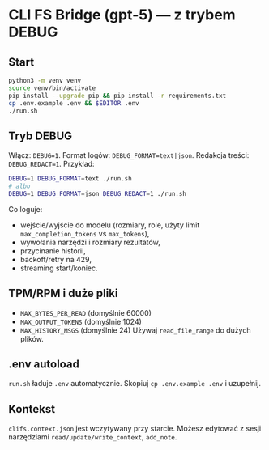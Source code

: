 # CLI FS Bridge (gpt-5) — z trybem DEBUG

## Start
```bash
python3 -m venv venv
source venv/bin/activate
pip install --upgrade pip && pip install -r requirements.txt
cp .env.example .env && $EDITOR .env
./run.sh
```

## Tryb DEBUG
Włącz: `DEBUG=1`. Format logów: `DEBUG_FORMAT=text|json`. Redakcja treści: `DEBUG_REDACT=1`.
Przykład:
```bash
DEBUG=1 DEBUG_FORMAT=text ./run.sh
# albo
DEBUG=1 DEBUG_FORMAT=json DEBUG_REDACT=1 ./run.sh
```
Co loguje:
- wejście/wyjście do modelu (rozmiary, role, użyty limit `max_completion_tokens` vs `max_tokens`),
- wywołania narzędzi i rozmiary rezultatów,
- przycinanie historii,
- backoff/retry na 429,
- streaming start/koniec.

## TPM/RPM i duże pliki
- `MAX_BYTES_PER_READ` (domyślnie 60000)
- `MAX_OUTPUT_TOKENS` (domyślnie 1024)
- `MAX_HISTORY_MSGS` (domyślnie 24)
Używaj `read_file_range` do dużych plików.

## .env autoload
`run.sh` ładuje `.env` automatycznie. Skopiuj `cp .env.example .env` i uzupełnij.

## Kontekst
`clifs.context.json` jest wczytywany przy starcie. Możesz edytować z sesji narzędziami `read/update/write_context`, `add_note`.
